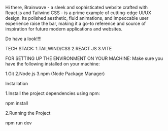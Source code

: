 Hi there,
Brainwave - a sleek and sophisticated website crafted with React.js and Tailwind CSS - is a prime example of cutting-edge UI/UX design. 
Its polished aesthetic, fluid animations, and impeccable user experience raise the bar, making it a go-to reference and source of inspiration for future modern applications and websites.

Do have a look!!!!

TECH STACK:
1.TAILWIND/CSS
2.REACT JS
3.VITE


FOR SETTING UP THE ENVIRONMENT ON YOUR MACHINE:
Make sure you have the following installed on your machine:

1.Git
2.Node.js
3.npm (Node Package Manager)

Installation

1.Install the project dependencies using npm:

npm install

2.Running the Project

npm run dev
